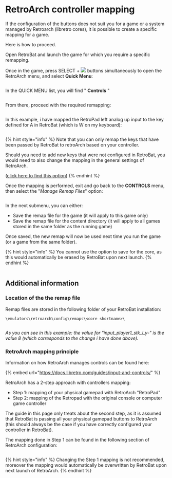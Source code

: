 # RetroArch controller mapping

If the configuration of the buttons does not suit you for a game or a system managed by Retroarch (libretro cores), it is possible to create a specific mapping for a game.

Here is how to proceed.



Open RetroBat and launch the game for which you require a specific remapping.

Once in the game, press SELECT + ![](<../../.gitbook/assets/image (1) (2) (1).png>) buttons simultaneously to open the RetroArch menu, and select **Quick Menu**:

<figure><img src="https://i.imgur.com/HiJ66mI.png" alt=""><figcaption></figcaption></figure>

In the QUICK MENU list, you will find " **Controls** "

<figure><img src="https://i.imgur.com/8jpwjmZ.png" alt=""><figcaption></figcaption></figure>

From there, proceed with the required remapping:

<figure><img src="https://i.imgur.com/k78mZCY.png" alt=""><figcaption></figcaption></figure>

In this example, i have mapped the RetroPad left analog up input to the key defined for A in RetroBat (which is W on my keyboard):

<figure><img src="https://i.imgur.com/yTnHq8K.png" alt=""><figcaption></figcaption></figure>

{% hint style="info" %}
Note that you can only remap the keys that have been passed by RetroBat to retroArch based on your controller.

Should you need to add new keys that were not configured in RetroBat, you would need to also change the mapping in the general settings of RetroArch.

([click here to find this option](retroarch-controller-mapping.md#retroarch-mapping-principle))
{% endhint %}

Once the mapping is performed, exit and go back to the **CONTROLS** menu, then select the "_Manage Remap Files_" option:

<figure><img src="https://i.imgur.com/g5xiFro.png" alt=""><figcaption></figcaption></figure>

In the next submenu, you can either:

* Save the remap file for the game (it will apply to this game only)
* Save the remap file for the content directory (it will apply to all games stored in the same folder as the running game)

Once saved, the new remap will now be used next time you run the game (or a game from the same folder).

{% hint style="info" %}
You cannot use the option to save for the core, as this would automatically be erased by RetroBat upon next launch.
{% endhint %}

<figure><img src="https://i.imgur.com/4WyqBdQ.png" alt=""><figcaption></figcaption></figure>

## Additional information

### Location of the the remap file

Remap files are stored in the following folder of your RetroBat installation:

`\emulators\retroarch\config\remaps\<core shortname>\`

<figure><img src="https://i.imgur.com/ljP0sMO.png" alt=""><figcaption></figcaption></figure>

_As you can see in this example: the value for "input\_player1\_stk\_l\_y-" is the value 8 (which corresponds to the change i have done above)._

### RetroArch mapping principle

Information on how RetroArch manages controls can be found here:

{% embed url="https://docs.libretro.com/guides/input-and-controls/" %}

RetroArch has a 2-step approach with controllers mapping:

* Step 1: mapping of your physical gamepad with RetroArch "RetroPad"
* Step 2: mapping of the Retropad with the original console or computer game controller

The guide in this page only treats about the second step, as it is assumed that RetroBat is passing all your physical gamepad buttons to RetroArch (this should always be the case if you have correctly configured your controller in RetroBat).



The mapping done in Step 1 can be found in the following section of RetroArch configuration:

<figure><img src="https://i.imgur.com/rdZbOuz.png" alt=""><figcaption></figcaption></figure>

{% hint style="info" %}
Changing the Step 1 mapping is not recommended, moreover the mapping would automatically be overwritten by RetroBat upon next launch of RetroArch.
{% endhint %}

